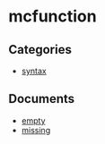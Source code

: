 # mcfunction

## Categories
- [syntax](./syntax/README.md)

## Documents
- [empty](empty.md)
- [missing](missing.md)